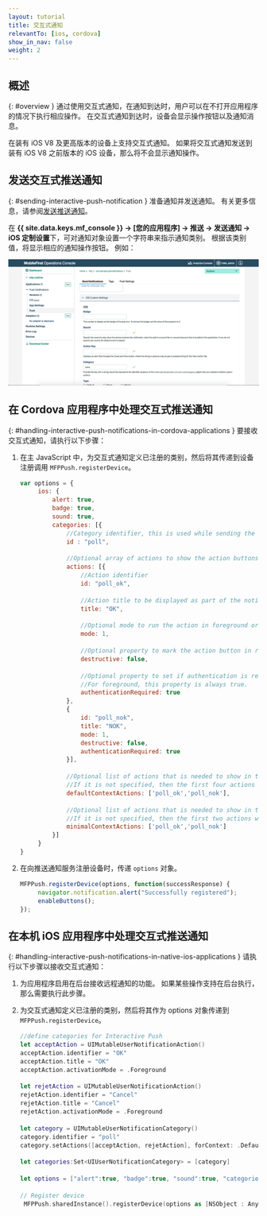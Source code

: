 ```yaml
---
layout: tutorial
title: 交互式通知
relevantTo: [ios, cordova]
show_in_nav: false
weight: 2
---
```

<!-- NLS_CHARSET=UTF-8 -->
## 概述
{: #overview }
通过使用交互式通知，在通知到达时，用户可以在不打开应用程序的情况下执行相应操作。 在交互式通知到达时，设备会显示操作按钮以及通知消息。

在装有 iOS V8 及更高版本的设备上支持交互式通知。 如果将交互式通知发送到装有 iOS V8 之前版本的 iOS 设备，那么将不会显示通知操作。

## 发送交互式推送通知
{: #sending-interactive-push-notification }
准备通知并发送通知。 有关更多信息，请参阅[发送推送通知](../../sending-notifications)。

在 **{{ site.data.keys.mf_console }} → [您的应用程序] → 推送 → 发送通知 → iOS 定制设置**下，可对通知对象设置一个字符串来指示通知类别。 根据该类别值，将显示相应的通知操作按钮。 例如：

![在 {{ site.data.keys.mf_console }} 中为 iOS 交互式通知设置类别](categories-for-interactive-notifications.png)

## 在 Cordova 应用程序中处理交互式推送通知
{: #handling-interactive-push-notifications-in-cordova-applications }
要接收交互式通知，请执行以下步骤：

1. 在主 JavaScript 中，为交互式通知定义已注册的类别，然后将其传递到设备注册调用 `MFPPush.registerDevice`。

   ```javascript
   var options = {
        ios: {
            alert: true,
            badge: true,
            sound: true,     
            categories: [{
                //Category identifier, this is used while sending the notification.
                id : "poll", 

                //Optional array of actions to show the action buttons along with the message.    
                actions: [{
                    //Action identifier
                    id: "poll_ok", 

                    //Action title to be displayed as part of the notification button.
                    title: "OK", 

                    //Optional mode to run the action in foreground or background. 1-foreground. 0-background. Default is foreground.
                    mode: 1,  

                    //Optional property to mark the action button in red color. Default is false.
                    destructive: false,

                    //Optional property to set if authentication is required or not before running the action.(Screen lock).
                    //For foreground, this property is always true.
                    authenticationRequired: true
                },
                {
                    id: "poll_nok",
                    title: "NOK",
                    mode: 1,
                    destructive: false,
                    authenticationRequired: true
                }],
                    
                //Optional list of actions that is needed to show in the case alert. 
                //If it is not specified, then the first four actions will be shown.
                defaultContextActions: ['poll_ok','poll_nok'],

                //Optional list of actions that is needed to show in the notification center, lock screen. 
                //If it is not specified, then the first two actions will be shown.
                minimalContextActions: ['poll_ok','poll_nok'] 
            }]     
        }
   }
   ```

2. 在向推送通知服务注册设备时，传递 `options` 对象。

   ```javascript
   MFPPush.registerDevice(options, function(successResponse) {
  		navigator.notification.alert("Successfully registered");
  		enableButtons();
   });  
   ```

## 在本机 iOS 应用程序中处理交互式推送通知
{: #handling-interactive-push-notifications-in-native-ios-applications }
请执行以下步骤以接收交互式通知：

1. 为应用程序启用在后台接收远程通知的功能。 如果某些操作支持在后台执行，那么需要执行此步骤。
2. 为交互式通知定义已注册的类别，然后将其作为 options 对象传递到 `MFPPush.registerDevice`。

   ```swift
   //define categories for Interactive Push
   let acceptAction = UIMutableUserNotificationAction()
   acceptAction.identifier = "OK"
   acceptAction.title = "OK"
   acceptAction.activationMode = .Foreground

   let rejetAction = UIMutableUserNotificationAction()
   rejetAction.identifier = "Cancel"
   rejetAction.title = "Cancel"
   rejetAction.activationMode = .Foreground

   let category = UIMutableUserNotificationCategory()
   category.identifier = "poll"
   category.setActions([acceptAction, rejetAction], forContext: .Default)

   let categories:Set<UIUserNotificationCategory> = [category]

   let options = ["alert":true, "badge":true, "sound":true, "categories": categories]

   // Register device
    MFPPush.sharedInstance().registerDevice(options as [NSObject : AnyObject], completionHandler: {(response: WLResponse!, error: NSError!) -> Void in
   ```
